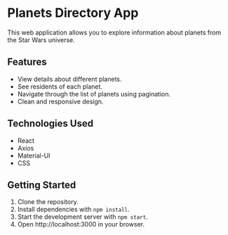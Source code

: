 # Planets Directory App

This web application allows you to explore information about planets from the Star Wars universe.

## Features

- View details about different planets.
- See residents of each planet.
- Navigate through the list of planets using pagination.
- Clean and responsive design.

## Technologies Used

- React
- Axios
- Material-UI
- CSS

## Getting Started

1. Clone the repository.
2. Install dependencies with `npm install`.
3. Start the development server with `npm start`.
4. Open http://localhost:3000 in your browser.



